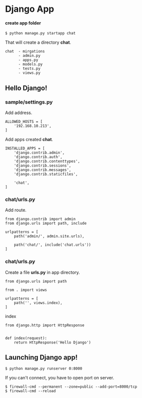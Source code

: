 # Django App 

#### create app folder
```
$ python manage.py startapp chat
```
That will create a directory **chat**.
```
chat  - mirgations 
      - admin.py
      - apps.py
      - models.py
      - tests.py
      - views.py
```

## Hello Django!
###  sample/settings.py
Add address.
```
ALLOWED_HOSTS = [
    '192.168.10.213',
]
```

Add apps created **chat**.
```
INSTALLED_APPS = [
    'django.contrib.admin',
    'django.contrib.auth',
    'django.contrib.contenttypes',
    'django.contrib.sessions',
    'django.contrib.messages',
    'django.contrib.staticfiles',

    'chat',
]
```

### chat/urls.py
Add route.
```
from django.contrib import admin
from django.urls import path, include

urlpatterns = [
    path('admin/', admin.site.urls),

    path('chat/', include('chat.urls'))
]
```

### chat/urls.py
Create a file **urls.py** in app directory.
```
from django.urls import path

from . import views

urlpatterns = [
    path('', views.index),
]
```
index
```
from django.http import HttpResponse


def index(request):
    return HttpResponse('Hello Django')
```

## Launching Django app!
```
$ python manage.py runserver 0:8000
```
If you can't connect, you have to open port on server.
```
$ firewall-cmd --permanent --zone=public --add-port=8000/tcp
$ firewall-cmd --reload
```